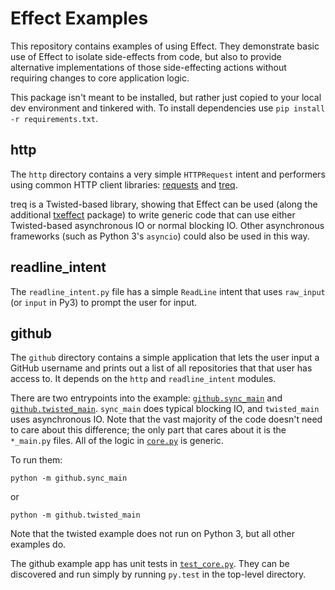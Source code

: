# Effect Examples

This repository contains examples of using Effect. They demonstrate basic use
of Effect to isolate side-effects from code, but also to provide alternative
implementations of those side-effecting actions without requiring changes to
core application logic.

This package isn't meant to be installed, but rather just copied to your local
dev environment and tinkered with. To install dependencies use ``pip install -r
requirements.txt``.

## http

The `http` directory contains a very simple `HTTPRequest` intent and performers
using common HTTP client libraries:
[requests](http://warehouse.python.org/project/requests/) and
[treq](https://warehouse.python.org/project/treq/).

treq is a Twisted-based library, showing that Effect can be used (along the
additional [txeffect](https://github.com/python-effect/txeffect) package) to
write generic code that can use either Twisted-based asynchronous IO or normal
blocking IO. Other asynchronous frameworks (such as Python 3's ``asyncio``)
could also be used in this way.

## readline_intent

The `readline_intent.py` file has a simple `ReadLine` intent that uses
`raw_input` (or `input` in Py3) to prompt the user for input.

## github

The `github` directory contains a simple application that lets the user input a
GitHub username and prints out a list of all repositories that that user has
access to. It depends on the `http` and `readline_intent` modules.

There are two entrypoints into the example:
[`github.sync_main`](github/sync_main.py) and
[`github.twisted_main`](github/twisted_main.py). `sync_main` does
typical blocking IO, and `twisted_main` uses asynchronous IO. Note that the
vast majority of the code doesn't need to care about this difference; the only
part that cares about it is the `*_main.py` files. All of the logic in
[`core.py`](github/core.py) is generic.

To run them:

    python -m github.sync_main

or

    python -m github.twisted_main


Note that the twisted example does not run on Python 3, but all other examples
do.


The github example app has unit tests in
[`test_core.py`](github/test_core.py). They can be discovered and run simply by
running ``py.test`` in the top-level directory.
